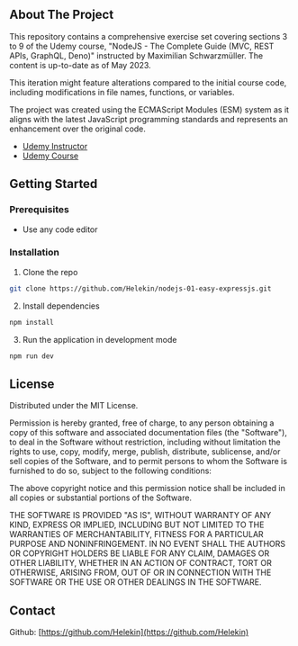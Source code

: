 ## About The Project

This repository contains a comprehensive exercise set covering sections 3 to 9 of the Udemy course, "NodeJS - The Complete Guide (MVC, REST APIs, GraphQL, Deno)" instructed by Maximilian Schwarzmüller. The content is up-to-date as of May 2023.

This iteration might feature alterations compared to the initial course code, including modifications in file names, functions, or variables.

The project was created using the ECMAScript Modules (ESM) system as it aligns with the latest JavaScript programming standards and represents an enhancement over the original code.

- [Udemy Instructor](https://www.udemy.com/user/maximilian-schwarzmuller/)
- [Udemy Course](https://www.udemy.com/course/nodejs-the-complete-guide/)

## Getting Started

### Prerequisites

- Use any code editor

### Installation

1. Clone the repo

```sh
git clone https://github.com/Helekin/nodejs-01-easy-expressjs.git
```

2. Install dependencies

```sh
npm install
```

3. Run the application in development mode

```sh
npm run dev
```

## License

Distributed under the MIT License.

Permission is hereby granted, free of charge, to any person obtaining a copy of this software and associated documentation files (the "Software"), to deal in the Software without restriction, including without limitation the rights to use, copy, modify, merge, publish, distribute, sublicense, and/or sell copies of the Software, and to permit persons to whom the Software is furnished to do so, subject to the following conditions:

The above copyright notice and this permission notice shall be included in all copies or substantial portions of the Software.

THE SOFTWARE IS PROVIDED "AS IS", WITHOUT WARRANTY OF ANY KIND, EXPRESS OR IMPLIED, INCLUDING BUT NOT LIMITED TO THE WARRANTIES OF MERCHANTABILITY, FITNESS FOR A PARTICULAR PURPOSE AND NONINFRINGEMENT. IN NO EVENT SHALL THE AUTHORS OR COPYRIGHT HOLDERS BE LIABLE FOR ANY CLAIM, DAMAGES OR OTHER LIABILITY, WHETHER IN AN ACTION OF CONTRACT, TORT OR OTHERWISE, ARISING FROM, OUT OF OR IN CONNECTION WITH THE SOFTWARE OR THE USE OR OTHER DEALINGS IN THE SOFTWARE.

## Contact

Github: [https://github.com/Helekin](https://github.com/Helekin)
